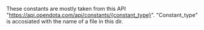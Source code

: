 These constants are mostly taken from this API "https://api.opendota.com/api/constants/{constant_type}".
"Constant_type" is accosiated with the name of a file in this dir.